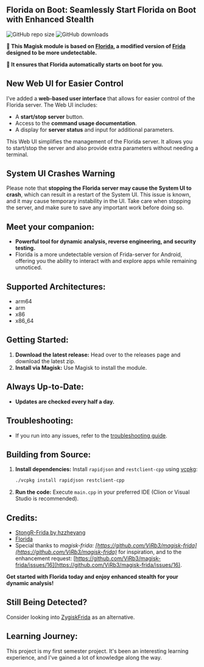 ## **Florida on Boot: Seamlessly Start Florida on Boot with Enhanced Stealth**

![GitHub repo size](https://img.shields.io/github/repo-size/Exo1i/MagiskHluda)
![GitHub downloads](https://img.shields.io/github/downloads/Exo1i/magiskhluda/total)

**🌟 This Magisk module is based on [Florida](https://github.com/Ylarod/Florida), a modified version of [Frida](https://github.com/frida/frida/) designed to be more undetectable.**

**🌟 It ensures that Florida automatically starts on boot for you.**

## **New Web UI for Easier Control**  

I’ve added a **web-based user interface** that allows for easier control of the Florida server. The Web UI includes:

- A **start/stop server** button.
- Access to the **command usage documentation**.
- A display for **server status** and input for additional parameters.

This Web UI simplifies the management of the Florida server. It allows you to start/stop the server and also provide extra parameters without needing a terminal.

## **System UI Crashes Warning**

Please note that **stopping the Florida server may cause the System UI to crash**, which can result in a restart of the System UI. This issue is known, and it may cause temporary instability in the UI. Take care when stopping the server, and make sure to save any important work before doing so.

## **Meet your companion:**

- **Powerful tool for dynamic analysis, reverse engineering, and security testing.**
- Florida is a more undetectable version of Frida-server for Android, offering you the ability to interact with and explore apps while remaining unnoticed.

## **Supported Architectures:**

- arm64
- arm
- x86
- x86_64

## **Getting Started:**

1. **Download the latest release:** Head over to the releases page and download the latest zip.
2. **Install via Magisk:** Use Magisk to install the module.

## **Always Up-to-Date:**

- **Updates are checked every half a day.**

## **Troubleshooting:**

- If you run into any issues, refer to the [troubleshooting guide](https://github.com/Exo1i/MagiskHluda/blob/main/troubleshooting.md).

## **Building from Source:**

1. **Install dependencies:** Install `rapidjson` and `restclient-cpp` using [vcpkg](https://vcpkg.io/en/getting-started):
   ```bash
   ./vcpkg install rapidjson restclient-cpp
   ```

2. **Run the code:** Execute `main.cpp` in your preferred IDE (Clion or Visual Studio is recommended).

## **Credits:**

- [StongR-Frida by hzzheyang](https://github.com/hzzheyang/strongR-frida-android)
- [Florida](https://github.com/Ylarod/Florida)
- Special thanks to _magisk-frida: [https://github.com/ViRb3/magisk-frida](https://github.com/ViRb3/magisk-frida)_ for inspiration, and to the enhancement request: [https://github.com/ViRb3/magisk-frida/issues/16](https://github.com/ViRb3/magisk-frida/issues/16).

**Get started with Florida today and enjoy enhanced stealth for your dynamic analysis!**

## **Still Being Detected?**

Consider looking into [ZygiskFrida](https://github.com/lico-n/ZygiskFrida) as an alternative.

## **Learning Journey:**

This project is my first semester project. It's been an interesting learning experience, and I've gained a lot of knowledge along the way.
